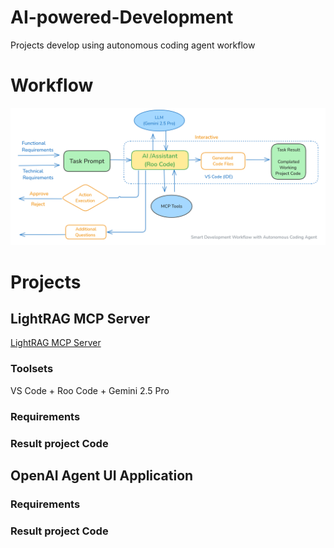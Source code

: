 # AI-powered-Development
Projects develop using autonomous coding agent workflow

# Workflow
![Smart AI Development Workflow](smart_development_workflow_with_Autonomous_coding_agent.png "Smart AI Development Workflow")


# Projects

## LightRAG MCP Server 
[LightRAG MCP Server](lightRAG_MCP_Server)
### Toolsets
VS Code + Roo Code + Gemini 2.5 Pro
### Requirements 
### Result project Code

## OpenAI Agent UI Application
### Requirements 
### Result project Code




